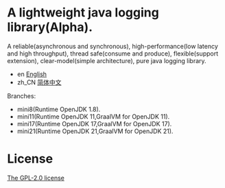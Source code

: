 # A lightweight java logging library(Alpha).

A reliable(asynchronous and synchronous), high-performance(low latency and high throughput), thread safe(consume and produce), flexible(support extension), clear-model(simple architecture), pure java logging library.

- en [English](README_en.md)
- zh_CN [简体中文](README_cn.md)

Branches:

- mini8(Runtime OpenJDK 1.8).
- mini11(Runtime OpenJDK 11,GraalVM for OpenJDK 11).
- mini17(Runtime OpenJDK 17,GraalVM for OpenJDK 17).
- mini21(Runtime OpenJDK 21,GraalVM for OpenJDK 21).

# License

[The GPL-2.0 license](LICENSE.txt)